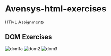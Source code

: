 # Avensys-html-exercises
HTML Assignments

## DOM Exercises
![dom1a](https://github.com/gideonfu55/Avensys-html-exercises/assets/94817218/2cbb0e15-bb57-4429-aeed-72313394550e)
![dom2](https://github.com/gideonfu55/Avensys-html-exercises/assets/94817218/d544af4e-3cc9-4875-bd17-3b0e636acc72)
![dom3](https://github.com/gideonfu55/Avensys-html-exercises/assets/94817218/b07f4f32-6759-425e-a785-2af82dab8910)
